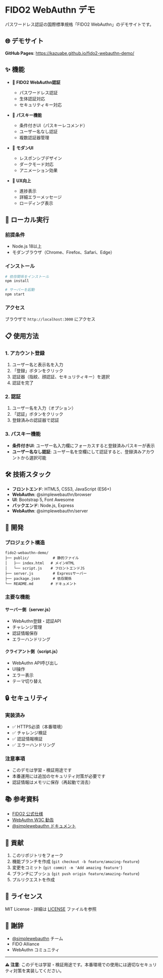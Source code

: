 # FIDO2 WebAuthn デモ

パスワードレス認証の国際標準規格「FIDO2 WebAuthn」のデモサイトです。

## 🌐 デモサイト

**GitHub Pages**: https://kazuabe.github.io/fido2-webauthn-demo/

## ✨ 機能

- 🔐 **FIDO2 WebAuthn認証**
  - パスワードレス認証
  - 生体認証対応
  - セキュリティキー対応

- 🔑 **パスキー機能**
  - 条件付きUI（パスキーレコメンド）
  - ユーザー名なし認証
  - 複数認証器管理

- 🎨 **モダンUI**
  - レスポンシブデザイン
  - ダークモード対応
  - アニメーション効果

- 📱 **UX向上**
  - 進捗表示
  - 詳細エラーメッセージ
  - ローディング表示

## 🚀 ローカル実行

### 前提条件
- Node.js 18以上
- モダンブラウザ（Chrome、Firefox、Safari、Edge）

### インストール
```bash
# 依存関係をインストール
npm install

# サーバーを起動
npm start
```

### アクセス
ブラウザで `http://localhost:3000` にアクセス

## 📋 使用方法

### 1. アカウント登録
1. ユーザー名と表示名を入力
2. 「登録」ボタンをクリック
3. 認証器（指紋、顔認証、セキュリティキー）を選択
4. 認証を完了

### 2. 認証
1. ユーザー名を入力（オプション）
2. 「認証」ボタンをクリック
3. 登録済みの認証器で認証

### 3. パスキー機能
- **条件付きUI**: ユーザー名入力欄にフォーカスすると登録済みパスキーが表示
- **ユーザー名なし認証**: ユーザー名を空欄にして認証すると、登録済みアカウントから選択可能

## 🛠️ 技術スタック

- **フロントエンド**: HTML5, CSS3, JavaScript (ES6+)
- **WebAuthn**: @simplewebauthn/browser
- **UI**: Bootstrap 5, Font Awesome
- **バックエンド**: Node.js, Express
- **WebAuthn**: @simplewebauthn/server

## 🔧 開発

### プロジェクト構造
```
fido2-webauthn-demo/
├── public/           # 静的ファイル
│   ├── index.html   # メインHTML
│   └── script.js    # フロントエンドJS
├── server.js         # Expressサーバー
├── package.json      # 依存関係
└── README.md        # ドキュメント
```

### 主要な機能

#### サーバー側（server.js）
- WebAuthn登録・認証API
- チャレンジ管理
- 認証情報保存
- エラーハンドリング

#### クライアント側（script.js）
- WebAuthn API呼び出し
- UI操作
- エラー表示
- テーマ切り替え

## 🔒 セキュリティ

### 実装済み
- ✅ HTTPS必須（本番環境）
- ✅ チャレンジ検証
- ✅ 認証情報検証
- ✅ エラーハンドリング

### 注意事項
- このデモは学習・検証用途です
- 本番運用には追加のセキュリティ対策が必要です
- 認証情報はメモリに保存（再起動で消去）

## 📚 参考資料

- [FIDO2 公式仕様](https://fidoalliance.org/specs/fido-v2.0-ps-20190130/fido-client-to-authenticator-protocol-v2.0-ps-20190130.html)
- [WebAuthn W3C 勧告](https://www.w3.org/TR/webauthn/)
- [@simplewebauthn ドキュメント](https://simplewebauthn.dev/)

## 🤝 貢献

1. このリポジトリをフォーク
2. 機能ブランチを作成 (`git checkout -b feature/amazing-feature`)
3. 変更をコミット (`git commit -m 'Add amazing feature'`)
4. ブランチにプッシュ (`git push origin feature/amazing-feature`)
5. プルリクエストを作成

## 📄 ライセンス

MIT License - 詳細は [LICENSE](LICENSE) ファイルを参照

## 🙏 謝辞

- [@simplewebauthn](https://github.com/MasterKale/SimpleWebAuthn) チーム
- FIDO Alliance
- WebAuthn コミュニティ

---

**⚠️ 注意**: このデモは学習・検証用途です。本番環境での使用には適切なセキュリティ対策を実装してください。 